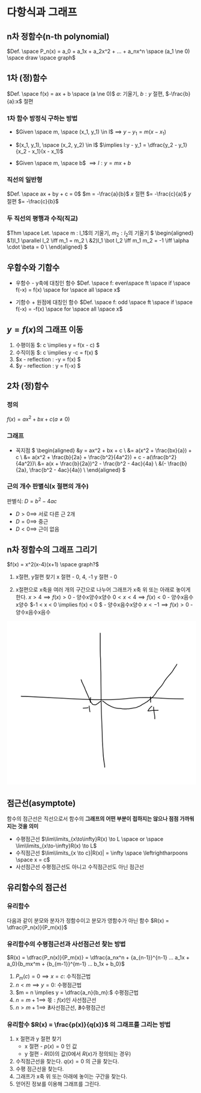# 다항식과 그래프
## n차 정함수(n-th polynomial)
$Def. \space P_n(x) = a_0 + a_1x + a_2x^2 + ... + a_nx^n \space (a_1 \ne 0) \space draw \space graph$

## 1차 (정)함수
$Def. \space f(x) = ax + b \space (a \ne 0)$
$a$: 기울기, $b:y$ 절편, $-\frac{b}{a}:x$ 절편

### 1차 함수 방정식 구하는 방법
+ $Given \space m, \space (x_1, y_1) \in l$
  $\implies \: y - y_1 = m(x - x_1)$

+ $(x_1, y_1), \space (x_2, y_2) \in l$
  $\implies l:y - y_1 = \dfrac{y_2 - y_1}{x_2 - x_1}(x - x_1)$

+ $Given \space m, \space b$
  $\implies l:y=mx + b$

### 직선의 일반형
$Def. \space ax + by + c = 0$
$m = -\frac{a}{b}$
$x$ 절편 $= -\frac{c}{a}$
$y$ 절편 $= -\frac{c}{b}$

### 두 직선의 평행과 수직(직교)
$Thm \space Let. \space m : l_1$의 기울기, $m_2 : l_2$의 기울기
$
\begin{aligned}
&1)l_1 \parallel l_2 \iff m_1 = m_2 \\
&2)l_1 \bot l_2 \iff m_1 m_2 = -1 \iff \alpha \cdot \beta = 0 \\
\end{aligned}
$

## 우함수와 기함수
+ 우함수 - y축에 대칭인 함수
  $Def. \space f: even\space ft \space if \space f(-x) = f(x) \space for \space all \space x$

+ 기함수 + 원점에 대칭인 함수
  $Def. \space f: odd \space ft \space if \space f(-x) = -f(x) \space for \space all \space x$

## $y=f(x)$의 그래프 이동
1. 수평이동 $: c \implies y = f(x - c) $
2. 수직이동 $: c \implies y -c = f(x) $
3. $x - reflection : -y = f(x) $
4. $y - reflection : y = f(-x) $

## 2차 (정)함수
### 정의
$f(x) = ax^2 + bx + c (a \ne 0)$

### 그래프
+ 꼭지점
  $
  \begin{aligned}
  &y = ax^2 + bx + c \\
  &= a(x^2 + \frac{bx}{a}) + c \\
  &= a(x^2 + \frac{b}{2a} + \frac{b^2}{4a^2}) + c - a(\frac{b^2}{4a^2})\\
  &= a(x + \frac{b}{2a})^2 - \frac{b^2 - 4ac}{4a} \\
  &(- \frac{b}{2a}, \frac{b^2 - 4ac}{4a}) \\
  \end{aligned}
  $

### 근의 개수 판별식(x 절편의 개수)
판별식: $D = b^2 - 4ac$

+ $D > 0 \implies$ 서로 다른 근 2개
+ $D = 0 \implies$ 중근
+ $D < 0 \implies$ 근이 없음

## n차 정함수의 그래프 그리기
$f(x) = x^2(x-4)(x+1) \space graph?$
1. x절편, y절편 찾기
  x 절편 - 0, 4, -1
  y 절편 - 0

2. x절편으로 x축을 여러 개의 구간으로 나누어 그래프가 x축 위 또는 아래로 놓이게 한다.
  $x > 4 \implies f(x) > 0$ - 양수x양수x양수
  $0 < x < 4 \implies f(x) < 0$ - 양수x음수x양수
  $-1 < x < 0 \implies f(x) < 0 $ - 양수x음수x양수
  $x < -1 \implies f(x) > 0$ -양수x음수x음수

![](./resources/photo1.png)

## 점근선(asymptote)
함수의 점근선은 직선으로서 함수의 __그래프의 어떤 부분이 접하지는 않으나 점점 가까워지는 것을 의미__
+ 수평점근선
  $\lim\limits_{x\to\infty}R(x) \to L \space or \space \lim\limits_{x\to-\infty}R(x) \to L$
+ 수직점근선
  $\lim\limits_{x \to c}|R(x)| = \infty \space \leftrightharpoons \space x = c$
+ 사선점근선
  수평점근선도 아니고 수직점근선도 아닌 점근선

## 유리함수의 점근선
### 유리함수
다음과 같이 분모와 분자가 정함수이고 분모가 영함수가 아닌 함수
$R(x) = \dfrac{P_n(x)}{P_m(x)}$

### 유리함수의 수평점근선과 사선점근선 찾는 방법
$R(x) = \dfrac{P_n(x)}{P_m(x)} = \dfrac{a_nx^n + {a_{n-1}}^{n-1} ... a_1x + a_0}{b_mx^m + {b_{m-1}}^{m-1} ... b_1x + b_0}$
1. $P_m(c) = 0 \implies x = c:$ 수직점근법
2. $n < m \implies y = 0:$ 수평점근법
3. $m = n \implies y = \dfrac{a_n}{b_m}:$ 수평점근법
4. $n = m + 1 \implies$ 몫$:f(x)$인 사선점근선
5. $n > m + 1\implies$ $\nexists$사선점근선, $\nexists$수평점근선

### 유리함수 $R(x) = \frac{p(x)}{q(x)}$ 의 그래프를 그리는 방법

1. x 절편과 y 절편 찾기
   - x 절편 - $p(x) = 0$ 인 값
   - y 절편 - $R(0)$의 값(0에서 $R(x)$가 정의되는 경우)
2. 수직점근선을 찾는다. $q(x) = 0$ 의 근을 찾는다.
3. 수평 점근선을 찾는다. 
4. 그래프가 x축 위 또는 아래에 놓이는 구간을 찾는다.
5. 얻어진 정보를 이용해 그래프를 그린다.